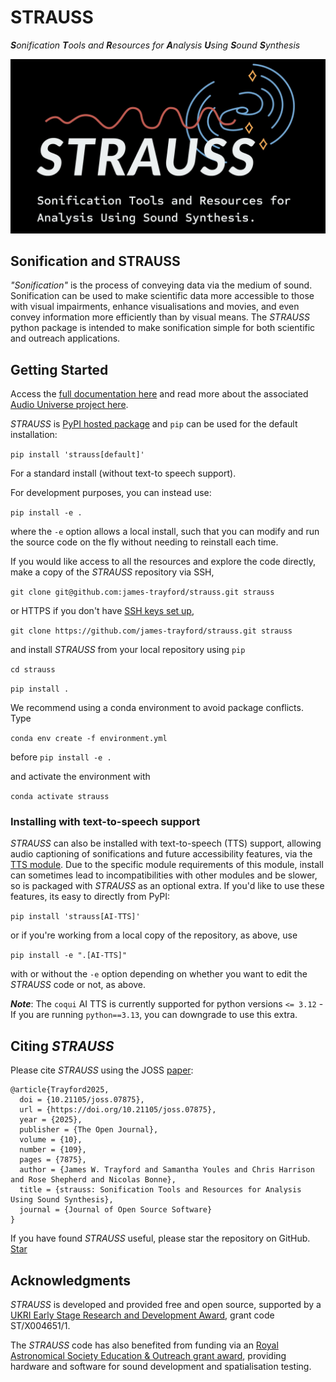 # STRAUSS
***S**onification **T**ools and **R**esources for **A**nalysis **U**sing **S**ound **S**ynthesis*

![Sonification Tools & Resources for Analysis Using Sound Synthesis](./misc/strauss_logo_new_dark.jpg "STRAUSS logo")

## Sonification and STRAUSS

*"Sonification"* is the process of conveying data via the medium of sound. Sonification can be used to make scientific data more accessible to those with visual impairments, enhance visualisations and movies, and even convey information more efficiently than by visual means. The *STRAUSS* python package is intended to make sonification simple for both scientific and outreach applications.

## Getting Started

Access the [full documentation here](https://strauss.readthedocs.io/) and read more about the associated [Audio Universe project here](https://www.audiouniverse.org/).

*STRAUSS* is  [PyPI hosted package](https://pypi.org/project/strauss/) and `pip` can be used for the default installation:

`pip install 'strauss[default]'`

For a standard install (without text-to speech support).

For development purposes, you can instead use:

`pip install -e .`

where the `-e` option allows a local install, such that you can modify and run the source code on the fly without needing to reinstall each time. 

If you would like access to all the resources and explore the code directly, make a copy of the *STRAUSS* repository via SSH,

`git clone git@github.com:james-trayford/strauss.git strauss`

or HTTPS if you don't have [SSH keys set up](https://docs.github.com/en/github/authenticating-to-github/connecting-to-github-with-ssh),

`git clone https://github.com/james-trayford/strauss.git strauss`

and install *STRAUSS* from your local repository using `pip`

`cd strauss`

`pip install .`

We recommend using a conda environment to avoid package conflicts. Type

`conda env create -f environment.yml`

before `pip install -e .`

and activate the environment with

`conda activate strauss`

### Installing with text-to-speech support

*STRAUSS* can also be installed with text-to-speech (TTS) support, allowing audio captioning of sonifications and future accessibility features, via the [TTS module](https://pypi.org/project/coqui-tts/). Due to the specific module requirements of this module, install can sometimes lead to incompatibilities with other modules and be slower, so is packaged with *STRAUSS* as an optional extra. If you'd like to use these features, its easy to directly from PyPI:

`pip install 'strauss[AI-TTS]'`

or if you're working from a local copy of the repository, as above, use

`pip install -e ".[AI-TTS]"`

with or without the `-e` option depending on whether you want to edit the *STRAUSS* code or not, as above. 


***Note***: The `coqui` AI TTS is currently supported for python versions `<= 3.12` - If you are running `python==3.13`, you can downgrade to use this extra.

## Citing *STRAUSS*

Please cite *STRAUSS* using the JOSS [paper](https://joss.theoj.org/papers/10.21105/joss.07875):

```
@article{Trayford2025,
  doi = {10.21105/joss.07875},
  url = {https://doi.org/10.21105/joss.07875},
  year = {2025},
  publisher = {The Open Journal}, 
  volume = {10},
  number = {109},
  pages = {7875},
  author = {James W. Trayford and Samantha Youles and Chris Harrison and Rose Shepherd and Nicolas Bonne},
  title = {strauss: Sonification Tools and Resources for Analysis Using Sound Synthesis},
  journal = {Journal of Open Source Software}
}
```     

If you have found *STRAUSS* useful, please star the repository on GitHub. 
<a class="github-button" href="https://github.com/buttons/github-buttons" data-color-scheme="no-preference: light; light: light; dark: dark;" data-icon="octicon-star" data-size="large" aria-label="Star buttons/github-buttons on GitHub">Star</a>

## Acknowledgments
*STRAUSS* is developed and provided free and open source, supported by a [UKRI Early Stage Research and Development Award](https://www.ukri.org/opportunity/early-stage-research-and-development-scheme/), grant code ST/X004651/1.

The *STRAUSS* code has also benefited from funding via an [Royal Astronomical Society Education & Outreach grant award](https://ras.ac.uk/awards-and-grants/outreach/education-outreach-small-grants-scheme), providing hardware and software for sound development and spatialisation testing.

